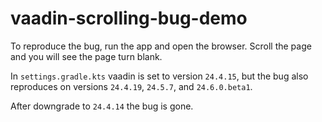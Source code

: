# vaadin-scrolling-bug-demo

To reproduce the bug, run the app and open the browser. Scroll the page and you will see the page turn blank.

In `settings.gradle.kts` vaadin is set to version `24.4.15`, but the bug also reproduces on versions `24.4.19`,
`24.5.7`, and `24.6.0.beta1`.

After downgrade to `24.4.14` the bug is gone.

